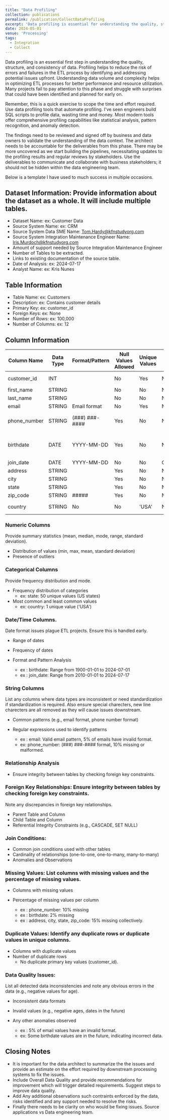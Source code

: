 ```yaml
---
title: "Data Profiling"
collection: publications
permalink: /publication/CollectDataProfiling
excerpt: 'Data profiling is essential for understanding the quality, structure, and consistency of data'
date: 2024-05-01
venue: 'Processing'
tags:
  - Integration
  - Collect
---
```


Data profiling is an essential first step in understanding the quality, structure, and consistency of data. Profiling helps to reduce the risk of errors and failures in the ETL process by identifying and addressing potential issues upfront. Understanding data volume and complexity helps in optimizing ETL processes for better performance and resource utilization. Many projects fail to pay attention to this phase and struggle with surprises that could have been identified and planned for early on.

Remember, this is a quick exercise to scope the time and effort required. Use data profiling tools that automate profiling. I've seen engineers build SQL scripts to profile data, wasting time and money. Most modern tools offer comprehensive profiling capabilities like statistical analysis, pattern recognition, and anomaly detection.

The findings need to be reviewed and signed off by business and data owners to validate the understanding of the data context. The architect needs to be accountable for the deliverables from this phase. There may be more uncovered as we start building the pipelines, necessitating updates to the profiling results and regular reviews by stakeholders. Use the deliverables to communicate and collaborate with business stakeholders; it should not be hidden within the data engineering team.

Below is a template I have used to much success in multiple occasions.

## Dataset Information: Provide information about the dataset as a whole. It will include multiple tables.
* Dataset Name:  ex: Customer Data
* Source System Name:  ex: CRM
* Source System Data SME Name: Tom.Hardy@kfnstudyorg.com
* Source System Integration Maintenance Engineer Name: Iris.Murdoch@kfnstudyorg.com
* Amount of support needed by Source Integration Maintenance Engineer 
* Number of Tables to be extracted.
* Links to existing documentation of the source table.
* Date of Analysis:  ex: 2024-07-17
* Analyst Name:  ex: Kris Nunes

## Table Information
* Table Name:  ex: Customers
* Description:  ex: Contains customer details
* Primary Key:  ex: customer_id
* Foreign Keys: ex:  None
* Number of Rows:  ex: 100,000
* Number of Columns: ex:  12

## Column Information

| Column Name	| Data Type	 | Format/Pattern |	Null Values Allowed	| Unique Values	| Default Value	| Constraints	| Comments |
| --------    |--------    |--------        |--------              |--------       |--------      |--------      |-------- |
| customer_id	| INT		     |                | No	                 | Yes	         | None	        | PRIMARY KEY	  |         |
| first_name	| STRING	   |               |No                     | 	No         | None           |NOT NULL	      |         |
| last_name	  | STRING		 |               |No                    | 	No           | None         | NOT NULL	     |        |
| email	      | STRING	    | Email format	|No	                  |Yes	          |None	          |UNIQUE	       |          |
| phone_number	| STRING	 | (###) ###-####	| Yes	                 | No	           | None		      |               | Some missing values|
| birthdate	| DATE	        | YYYY-MM-DD	  | Yes	                | No	          | None		      |               | Some dates are in the future| 
| join_date	| DATE	       |YYYY-MM-DD	    |No	                 |No	           |CURRENT_DATE	   |NOT NULL	     |          |
| address	| STRING		| | Yes| 	No	| None		|  |  | 
| city	| STRING	| 	 |Yes| 	No	| None		|  |  | 
| state	| STRING	| 	 |	Yes| 	No	| None	|  |  | 
| zip_code	| STRING	| #####	| Yes	| No	| None		|  |  | 
| country	    | STRING	| 	No| 	No	| 'USA'	| NOT NULL | DEFAULT 'USA'	| | 	 |

### Numeric Columns
Provide summary statistics (mean, median, mode, range, standard deviation).
* Distribution of values (min, max, mean, standard deviation)
* Presence of outliers

### Categorical Columns
Provide frequency distribution and mode.
* Frequency distribution of categories
  * ex: state: 50 unique values (US states)
* Most common and least common values
  * ex: country: 1 unique value ('USA')

### Date/Time Columns. 
Date format issues plague ETL projects. Ensure this is handled early.
* Range of dates
* Frequency of dates
* Format and Pattern Analysis

  * ex : birthdate: Range from 1900-01-01 to 2024-07-01
  * ex : join_date: Range from 2010-01-01 to 2024-07-17

### String Columns
List any columns where data types are inconsistent or need standardization if standardization is required. Also ensure special charecters, new line charecters are all removed as they will cause issues downstream.
* Common patterns (e.g., email format, phone number format)
* Regular expressions used to identify patterns
  
  * ex : email: Valid email pattern, 5% of emails have invalid format.
  * ex: phone_number: (###) ###-#### format, 10% missing or malformed.

### Relationship Analysis
* Ensure integrity between tables by checking foreign key constraints.

### Foreign Key Relationships: Ensure integrity between tables by checking foreign key constraints.
Note any discrepancies in foreign key relationships.
* Parent Table and Column
* Child Table and Column
* Referential Integrity Constraints (e.g., CASCADE, SET NULL)

### Join Conditions:
* Common join conditions used with other tables
* Cardinality of relationships (one-to-one, one-to-many, many-to-many)
* Anomalies and Observations

### Missing Values: List columns with missing values and the percentage of missing values.
* Columns with missing values
* Percentage of missing values per column
  
  * ex : phone_number: 10% missing
  * ex : birthdate: 2% missing
  * ex : address, city, state, zip_code: 15% missing collectively.

###  Duplicate Values: Identify any duplicate rows or duplicate values in unique columns.
* Columns with duplicate values
* Number of duplicate rows
  * No duplicate primary key values (customer_id).

### Data Quality Issues: 
List all detected data inconsistencies and note any obvious errors in the data (e.g., negative values for age).
* Inconsistent data formats
* Invalid values (e.g., negative ages, dates in the future)
* Any other anomalies observed
  
  * ex : 5% of email values have an invalid format.
  * ex: Some birthdate values are in the future, indicating incorrect data.

## Closing Notes
* It is important for the data architect to summarize the the issues and provide an estimate on the effort required by downstream processing systems to fix the issues.
* Include Overall Data Quality and provide recommendations for improvement which will trigger detailed requirements. Suggest steps to improve data quality.
* Add Any additional observations such contraints enforced by the data, risks identified and any support needed to resolve the risks.
* Finally there needs to be clarity on who would be fixing issues. Source applications vs Data engineering team.
